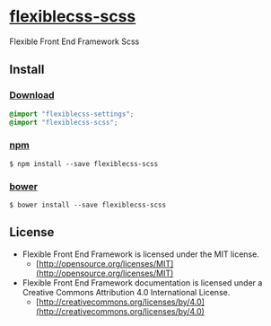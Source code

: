 # [flexiblecss-scss](http://flexible.gs/)

Flexible Front End Framework Scss

## Install

### [Download](https://raw.githubusercontent.com/flexiblegs/flexiblecss-scss/master/flexiblecss-scss.scss)
```scss
@import "flexiblecss-settings";
@import "flexiblecss-scss";
```

### [npm](https://www.npmjs.com/package/flexiblecss-scss)
```
$ npm install --save flexiblecss-scss
```

### [bower](http://bower.io/search/?q=flexiblecss-scss)
```
$ bower install --save flexiblecss-scss
```

## License
- Flexible Front End Framework is licensed under the MIT license.
  - [http://opensource.org/licenses/MIT](http://opensource.org/licenses/MIT)
- Flexible Front End Framework documentation is licensed under a Creative Commons Attribution 4.0 International License.
  - [http://creativecommons.org/licenses/by/4.0](http://creativecommons.org/licenses/by/4.0)
